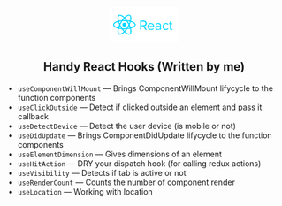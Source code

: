 <div align="center">
    <img src="./react-logo.svg" alt='react-icon' height="25%" width="25%"/>
  <h2>
   Handy React Hooks (Written by me)
    <br />
  </h2>
</div>


- `useComponentWillMount` &mdash; Brings ComponentWillMount lifycycle to the function components
- `useClickOutside` &mdash; Detect if clicked outside an element and pass it callback
- `useDetectDevice` &mdash; Detect the user device (is mobile or not)
- `useDidUpdate` &mdash; Brings ComponentDidUpdate lifycycle to the function components
- `useElementDimension` &mdash; Gives dimensions of an element
- `useHitAction` &mdash; DRY your dispatch hook (for calling redux actions)
- `useVisibility` &mdash; Detects if tab is active or not 
- `useRenderCount` &mdash; Counts the number of component render
- `useLocation` &mdash; Working with location
